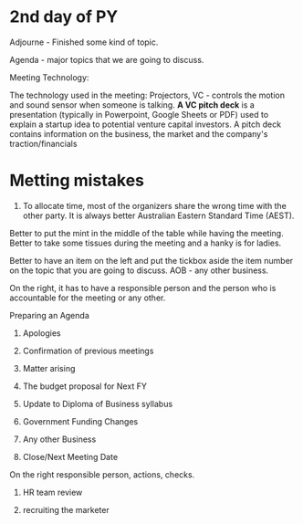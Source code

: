 # 2nd day of PY

Adjourne - Finished some kind of topic.

Agenda - major topics that we are going to discuss.

Meeting Technology:

The technology used in the meeting: Projectors, VC - controls the motion and sound sensor when someone is talking. **A VC pitch deck** is a presentation (typically in Powerpoint, Google Sheets or PDF) used to explain a startup idea to potential venture capital investors. A pitch deck contains information on the business, the market and the company's traction/financials

# Metting mistakes

1. To allocate time, most of the organizers share the wrong time with the other party. It is always better Australian Eastern Standard Time (AEST).
    

Better to put the mint in the middle of the table while having the meeting. Better to take some tissues during the meeting and a hanky is for ladies.

Better to have an item on the left and put the tickbox aside the item number on the topic that you are going to discuss. AOB - any other business.

On the right, it has to have a responsible person and the person who is accountable for the meeting or any other.

Preparing an Agenda

1. Apologies
    
2. Confirmation of previous meetings
    
3. Matter arising
    
4. The budget proposal for Next FY
    
5. Update to Diploma of Business syllabus
    
6. Government Funding Changes
    
7. Any other Business
    
8. Close/Next Meeting Date
    

On the right responsible person, actions, checks.

1. HR team review
    
2. recruiting the marketer